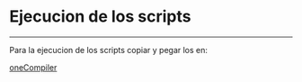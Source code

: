 # Ejecucion de los scripts
---

Para la ejecucion de los scripts  copiar y pegar los en:

[oneCompiler](https://onecompiler.com/mysql)